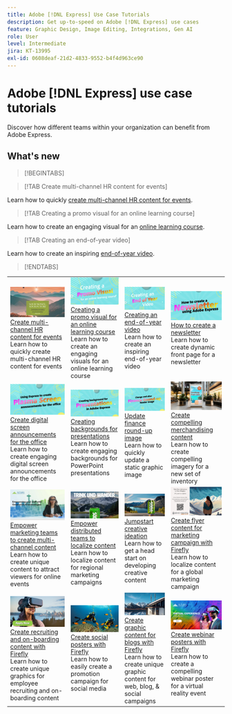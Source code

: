 ```yaml
---
title: Adobe [!DNL Express] Use Case Tutorials
description: Get up-to-speed on Adobe [!DNL Express] use cases
feature: Graphic Design, Image Editing, Integrations, Gen AI
role: User
level: Intermediate
jira: KT-13995
exl-id: 0608deaf-21d2-4833-9552-b4f4d963ce90
---
```

# Adobe [!DNL Express] use case tutorials

Discover how different teams within your organization can benefit from Adobe Express.

## What's new

>[!BEGINTABS]

>[!TAB Create multi-channel HR content for events]

Learn how to quickly [create multi-channel HR content for events](create-hr-content.md).

>[!TAB Creating a promo visual for an online learning course]

Learn how to create an engaging visual for an [online learning course](promo-visual.md).

>[!TAB Creating an end-of-year video]

Learn how to create an inspiring [end-of-year video](end-of-year-video.md).

>[!ENDTABS]

<table style="table-layout:fixed">
<tr>
   <td>
      <a href="create-hr-content.md">
         <img alt="Create multi-channel HR content for events" src="assets/hr-events.png" />
      </a>
      <div>
      <a href="create-hr-content.md">Create multi-channel HR content for events</a>
      </div>
      Learn how to quickly create multi-channel HR content for events
      <br>
   </td>
   <td>
      <a href="promo-visual.md">
         <img alt="Creating a promo visual for an online learning course" src="assets/promo-visual.png" />
      </a>
      <div>
      <a href="promo-visual.md">Creating a promo visual for an online learning course</a>
      </div>
      Learn how to create an engaging visuals for an online learning course
      <br>
   </td>
   <td>
      <a href="end-of-year-video.md">
         <img alt="Creating an end-of-year video" src="assets/eoy-video.png" />
      </a>
      <div>
      <a href="end-of-year-video.md">Creating an end-of-year video</a>
      </div>
      Learn how to create an inspiring end-of-year video
      <br>
   </td>
   <td>
      <a href="newsletter.md">
         <img alt="How to create a newsletter" src="assets/create-newsletter.png" />
      </a>
      <div>
      <a href="newsletter.md">How to create a newsletter</a>
      </div>
      Learn how to create dynamic front page for a newsletter
      <br>
   </td>
</tr>
<tr>
   <td>
      <a href="create-digital-screens.md">
         <img alt="Create digital screen announcements for the office" src="assets/screen-announcements.png" />
      </a>
      <div>
      <a href="create-digital-screens.md">Create digital screen announcements for the office</a>
      </div>
      Learn how to create engaging digital screen announcements for the office
      <br>
   </td>
    <td>
      <a href="create-backgrounds.md">
         <img alt="Creating backgrounds for presentations" src="assets/backgrounds-presentations.png" />
      </a>
      <div>
      <a href="create-backgrounds.md">Creating backgrounds for presentations</a>
      </div>
      Learn how to create engaging backgrounds for PowerPoint presentations
      <br>
   </td>
   <td>
      <a href="update-image.md">
         <img alt="Update finance round-up image" src="assets/finance-image.png" />
      </a>
      <div>
      <a href="update-image.md">Update finance round-up image</a>
      </div>
      Learn how to quickly update a static graphic image
      <br>
   </td>
   <td>
      <a href="compelling-merchandise.md">
         <img alt="Create compelling merchandising content" src="assets/merchandise.png" />
      </a>
      <div>
      <a href="compelling-merchandise.md">Create compelling merchandising content</a>
      </div>
      Learn how to create compelling imagery for a new set of inventory
      <br>
   </td>
</tr>
<tr>
   <td>
      <a href="multi-channel-marketing-content.md">
         <img alt="Empower marketing teams to create multi-channel content" src="assets/multi-channel.png" />
      </a>
      <div>
      <a href="multi-channel-marketing-content.md">Empower marketing teams to create multi-channel content</a>
      </div>
      Learn how to create unique content to attract viewers for online events
      <br>
   </td>
   <td>
      <a href="localized-marketing-content.md">
         <img alt="Empower distributed teams to localize content" src="assets/marketing-regional-content.png" />
      </a>
      <div>
      <a href="localized-marketing-content.md">Empower distributed teams to localize content</a>
      </div>
      Learn how to localize content for regional marketing campaigns
      <br>
   </td>
   <td>
      <a href="jumpstart-ideation.md">
         <img alt="Jumpstart creative ideation" src="assets/marketing-ideation.png" />
      </a>
      <div>
      <a href="jumpstart-ideation.md">Jumpstart creative ideation</a>
      </div>
      Learn how to get a head start on developing creative content
      <br>
   </td>
   <td>
      <a href="create-local-marketing.md">
         <img alt="Create flyer content for marketing campaign with Firefly" src="assets/local-marketing.png" />
      </a>
      <div>
      <a href="create-local-marketing.md">Create flyer content for marketing campaign with Firefly</a>
      </div>
      Learn how to localize content for a global marketing campaign
      <br>
   </td>
</tr>
<tr>
   <td>
      <a href="create-on-boarding.md">
         <img alt="Create recruiting and on-boarding content with Firefly" src="assets/on-boarding.png" />
      </a>
      <div>
      <a href="create-on-boarding.md">Create recruiting and on-boarding content with Firefly</a>
      </div>
      Learn how to create unique graphics for employee recruiting and on-boarding content
      <br>
   </td>
   <td>
      <a href="create-social-posters.md">
         <img alt="Create social posters with Firefly" src="assets/social-firefly.png" />
      </a>
      <div>
      <a href="create-social-posters.md">Create social posters with Firefly</a>
      </div>
      Learn how to easily create a promotion campaign for social media
      <br>
   </td>
   <td>
      <a href="create-blog-graphics.md">
         <img alt="Create graphic content for blogs with Firefly" src="assets/blog-graphic.png" />
      </a>
      <div>
      <a href="create-blog-graphics.md">Create graphic content for blogs with Firefly</a>
      </div>
      Learn how to create unique graphic content for web, blog, & social campaigns
      <br>
   </td>
   <td>
      <a href="create-webinar-poster.md">
         <img alt="Create webinar posters with Firefly" src="assets/webinar-poster.png" />
      </a>
      <div>
      <a href="create-webinar-poster.md">Create webinar posters with Firefly</a>
      </div>
      Learn how to create a compelling webinar poster for a virtual reality event
      <br>
   </td>
</tr>
</table>
